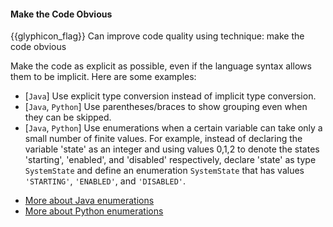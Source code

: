 <div id="title">

#### Make the Code Obvious

</div>

<span id="prereqs"></span>

<span id="outcomes">{{glyphicon_flag}} Can improve code quality using technique: make the code obvious </span>

<div id="body">

Make the code as explicit as possible, even if the language syntax allows them to be implicit. Here are some examples:

* [`Java`] Use explicit type conversion instead of implicit type conversion.
* [`Java`, `Python`] Use parentheses/braces to show grouping even when they can be skipped.
* [`Java`, `Python`] Use <trigger trigger="click" for="modal:obviousCode-enums">enumerations</trigger> when a certain variable can take only a small number of finite values. For example, instead of declaring the variable 'state' as an integer and using values 0,1,2 to denote the states 'starting', 'enabled', and 'disabled' respectively, declare 'state' as type `SystemState` and define an enumeration `SystemState` that has values `'STARTING'`, `'ENABLED'`, and `'DISABLED'`.

<modal title="More about enumerations" id="modal:obviousCode-enums">

* [More about Java enumerations](https://docs.oracle.com/javase/tutorial/java/javaOO/enum.html)
* [More about Python enumerations](https://docs.python.org/3/library/enum.html)

</modal>

</div>

<div id="extras">
</div>